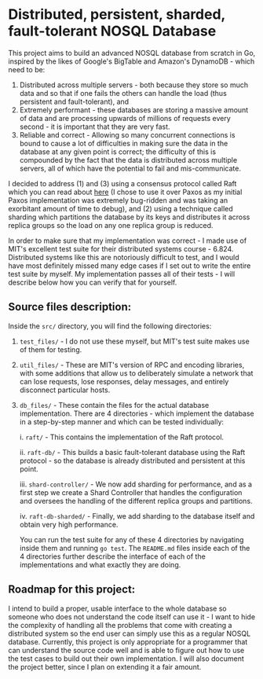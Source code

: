 # Distributed, persistent, sharded, fault-tolerant NOSQL Database

This project aims to build an advanced NOSQL database from scratch in Go, inspired by the likes of Google's BigTable and Amazon's DynamoDB - which need to be:
1. Distributed across multiple servers - both because they store so much data and so that if one fails the others can handle the load (thus persistent and fault-tolerant), and
2. Extremely performant - these databases are storing a massive amount of data and are processing upwards of millions of requests every second - it is important that they are very fast.
3. Reliable and correct - Allowing so many concurrent connections is bound to cause a lot of difficulties in making sure the data in the database at any given point is correct; the difficulty of this is compounded by the fact that the data is distributed across multiple servers, all of which have the potential to fail and mis-communicate.

I decided to address (1) and (3) using a consensus protocol called Raft which you can read about [here](https://raft.github.io/raft.pdf) (I chose to use it over Paxos as my initial Paxos implementation was extremely bug-ridden and was taking an exorbitant amount of time to debug), and (2) using a technique called sharding which partitions the database by its keys and distributes it across replica groups so the load on any one replica group is reduced.

In order to make sure that my implementation was correct - I made use of MIT's excellent test suite for their distributed systems course - 6.824. Distributed systems like this are notoriously difficult to test, and I would have most definitely missed many edge cases if I set out to write the entire test suite by myself. My implementation passes all of their tests - I will describe below how you can verify that for yourself.

## Source files description: 

Inside the `src/` directory, you will find the following directories:
1. `test_files/` - I do not use these myself, but MIT's test suite makes use of them for testing. 
2. `util_files/` - These are MIT's version of RPC and encoding libraries, with some additions that allow us to deliberately simulate a network that can lose requests, lose responses, delay messages, and entirely disconnect particular hosts. 
3. `db_files/` - These contain the files for the actual database implementation. There are 4 directories - which implement the database in a step-by-step manner and which can be tested individually:

    i. `raft/` - This contains the implementation of the Raft protocol.

    ii. `raft-db/` - This builds a basic fault-tolerant database using the Raft protocol - so the database is already distributed and persistent at this point. 

    iii. `shard-controller/` - We now add sharding for performance, and as a first step we create a Shard Controller that handles the configuration and oversees the handling of the different replica groups and partitions. 

    iv. `raft-db-sharded/` - Finally, we add sharding to the database itself and obtain very high performance. 

    You can run the test suite for any of these 4 directories by navigating inside them and running `go test`. The `README.md` files inside each of the 4 directories further describe the interface of each of the implementations and what exactly they are doing. 

## Roadmap for this project:

I intend to build a proper, usable interface to the whole database so someone who does not understand the code itself can use it - I want to hide the complexity of handling all the problems that come with creating a distributed system so the end user can simply use this as a regular NOSQL database. Currently, this project is only appropriate for a programmer that can understand the source code well and is able to figure out how to use the test cases to build out their own implementation. I will also document the project better, since I plan on extending it a fair amount.
